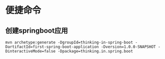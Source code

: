 # 便捷命令
## 创建springboot应用

`mvn archetype:generate -DgroupId=thinking-in-spring-boot -DartifactId=first-spring-boot-application -Dversion=1.0.0-SNAPSHOT -DinteractiveMode=false -Dpackage=thinking.in.spring.boot`